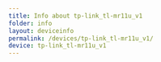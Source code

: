 ```yaml
---
title: Info about tp-link_tl-mr11u_v1
folder: info
layout: deviceinfo
permalink: /devices/tp-link_tl-mr11u_v1/
device: tp-link_tl-mr11u_v1
---
```

